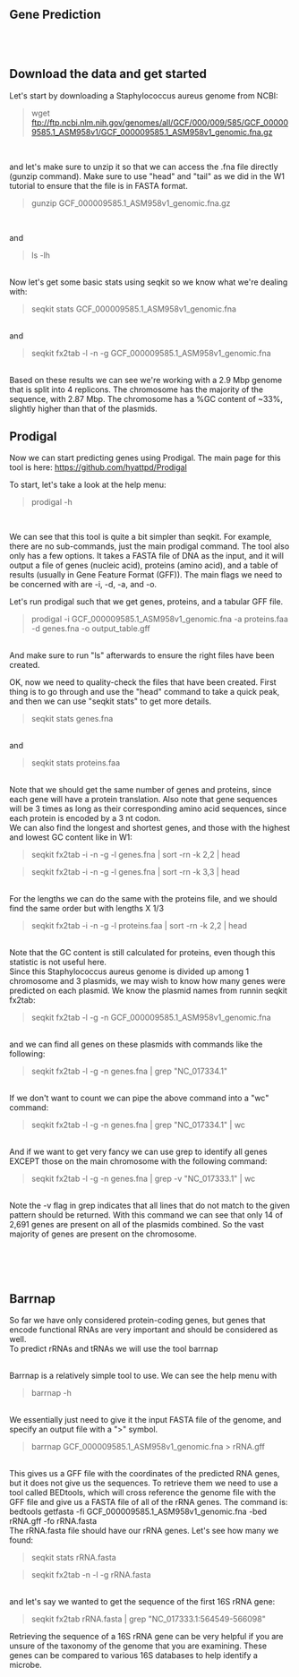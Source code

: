 ## Gene Prediction ##
<br/><br/>

## Download the data and get started<br/>

Let's start by downloading a Staphylococcus aureus genome from NCBI:

> wget ftp://ftp.ncbi.nlm.nih.gov/genomes/all/GCF/000/009/585/GCF_000009585.1_ASM958v1/GCF_000009585.1_ASM958v1_genomic.fna.gz
<br/>

and let's make sure to unzip it so that we can access the .fna file directly (gunzip command). 
Make sure to use "head" and "tail" as we did in the W1 tutorial to ensure that the file is in FASTA format.
<br/>

> gunzip  GCF_000009585.1_ASM958v1_genomic.fna.gz
<br/>

and
> ls -lh

<br/>
Now let's get some basic stats using seqkit so we know what we're dealing with:

> seqkit stats GCF_000009585.1_ASM958v1_genomic.fna

<br/>
and

> seqkit fx2tab -l -n -g GCF_000009585.1_ASM958v1_genomic.fna

<br/>
Based on these results we can see we're working with a 2.9 Mbp genome that is split into 4 replicons. The chromosome has the majority of the sequence, with 2.87 Mbp. The chromosome has a %GC content of ~33%, slightly higher than that of the plasmids. 

## Prodigal<br/>

Now we can start predicting genes using Prodigal. The main page for this tool is here:
https://github.com/hyattpd/Prodigal
<br/>

To start, let's take a look at the help menu:
<br/>

> prodigal -h
<br/>


We can see that this tool is quite a bit simpler than seqkit. For example, there are no sub-commands, just the main prodigal command. The tool also only has a few options. It takes a FASTA file of DNA as the input, and it will output a file of genes (nucleic acid), proteins (amino acid), and a table of results (usually in Gene Feature Format (GFF)). The main flags we need to be concerned with are -i, -d, -a, and -o. 
<br/>

Let's run prodigal such that we get genes, proteins, and a tabular GFF file. 

> prodigal -i GCF_000009585.1_ASM958v1_genomic.fna -a proteins.faa -d genes.fna -o output_table.gff

<br/>
And make sure to run "ls" afterwards to ensure the right files have been created. 


OK, now we need to quality-check the files that have been created. First thing is to go through and use the "head" command to take a quick peak, and then we can use "seqkit stats" to get more details. 

> seqkit stats genes.fna

<br/>
and

> seqkit stats proteins.faa

<br/>
Note that we should get the same number of genes and proteins, since each gene will have a protein translation. Also note that gene sequences will be 3 times as long as their corresponding amino acid sequences, since each protein is encoded by a 3 nt codon. 

<br/>
We can also find the longest and shortest genes, and those with the highest and lowest GC content like in W1:

> seqkit fx2tab -i -n -g -l genes.fna | sort -rn -k 2,2 | head

> seqkit fx2tab -i -n -g -l genes.fna | sort -rn -k 3,3 | head

<br/>
For the lengths we can do the same with the proteins file, and we should find the same order but with lengths X 1/3

> seqkit fx2tab -i -n -g -l proteins.faa | sort -rn -k 2,2 | head

<br/>
Note that the GC content is still calculated for proteins, even though this statistic is not useful here. 

<br/>
Since this Staphylococcus aureus genome is divided up among 1 chromosome and 3 plasmids, we may wish to know how many genes were predicted on each plasmid. 
We know the plasmid names from runnin seqkit fx2tab:

> seqkit fx2tab -l -g -n GCF_000009585.1_ASM958v1_genomic.fna

<br/>
and we can find all genes on these plasmids with commands like the following:

> seqkit fx2tab -l -g -n  genes.fna | grep "NC_017334.1"

<br/>
If we don't want to count we can pipe the above command into a "wc" command:

> seqkit fx2tab -l -g -n  genes.fna | grep "NC_017334.1" | wc

<br/>
And if we want to get very fancy we can use grep to identify all genes EXCEPT those on the main chromosome with the following command:

> seqkit fx2tab -l -g -n  genes.fna | grep -v "NC_017333.1" | wc

<br/>
Note the -v flag in grep indicates that all lines that do not match to the given pattern should be returned. 
With this command we can see that only 14 of 2,691 genes are present on all of the plasmids combined. So the vast majority of genes are present on the chromosome.  

<br/><br/><br/>

## Barrnap<br/>

So far we have only considered protein-coding genes, but genes that encode functional RNAs are very important and should be considered as well. 
<br/>
To predict rRNAs and tRNAs we will use the tool barrnap

<br/>
Barrnap is a relatively simple tool to use. We can see the help menu with 

> barrnap -h

<br/>
We essentially just need to give it the input FASTA file of the genome, and specify an output file with a ">" symbol. 

> barrnap GCF_000009585.1_ASM958v1_genomic.fna > rRNA.gff

<br/>
This gives us a GFF file with the coordinates of the predicted RNA genes, but it does not give us the sequences. To retrieve them we need to use a tool called BEDtools, which will cross reference the genome file with the GFF file and give us a FASTA file of all of the rRNA genes. The command is:

<br/>
bedtools getfasta -fi GCF_000009585.1_ASM958v1_genomic.fna -bed rRNA.gff -fo rRNA.fasta

<br/>
The rRNA.fasta file should have our rRNA genes. Let's see how many we found:

> seqkit stats rRNA.fasta

> seqkit fx2tab -n -l -g rRNA.fasta

<br/>
and let's say we wanted to get the sequence of the first 16S rRNA gene:

> seqkit fx2tab rRNA.fasta | grep "NC_017333.1:564549-566098"

Retrieving the sequence of a 16S rRNA gene can be very helpful if you are unsure of the taxonomy of the genome that you are examining. These genes can be compared to various 16S databases to help identify a microbe. 


